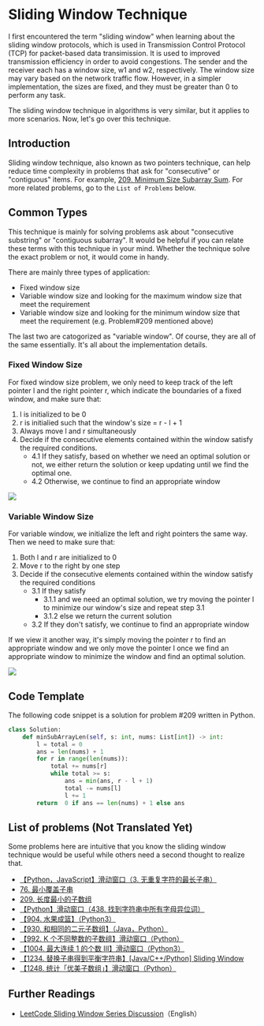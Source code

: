 # Sliding Window Technique

I first encountered the term "sliding window" when learning about the sliding window protocols, which is used in Transmission Control Protocol (TCP) for packet-based data transimission. It is used to improved transmission efficiency in order to avoid congestions. The sender and the receiver each has a window size, w1 and w2, respectively. The window size may vary based on the network traffic flow. However, in a simpler implementation, the sizes are fixed, and they must be greater than 0 to perform any task.

The sliding window technique in algorithms is very similar, but it applies to more scenarios. Now, let's go over this technique.

## Introduction

Sliding window technique, also known as two pointers technique, can help reduce time complexity in problems that ask for "consecutive" or "contiguous" items. For example, [209. Minimum Size Subarray Sum](https://leetcode-cn.com/problems/minimum-size-subarray-sum/solution/209-chang-du-zui-xiao-de-zi-shu-zu-hua-dong-chua-2/). For more related problems, go to the `List of Problems` below.

## Common Types

This technique is mainly for solving problems ask about "consecutive substring" or "contiguous subarray". It would be helpful if you can relate these terms with this technique in your mind. Whether the technique solve the exact problem or not, it would come in handy.

There are mainly three types of application:

- Fixed window size
- Variable window size and looking for the maximum window size that meet the requirement
- Variable window size and looking for the minimum window size that meet the requirement (e.g. Problem#209 mentioned above)

The last two are catogorized as "variable window". Of course, they are all of the same essentially. It's all about the implementation details.

### Fixed Window Size

For fixed window size problem, we only need to keep track of the left pointer l and the right pointer r, which indicate the boundaries of a fixed window, and make sure that:

1. l is initialized to be 0
2. r is initialied such that the window's size = r - l + 1
3. Always move l and r simultaneously
4. Decide if the consecutive elements contained within the window satisfy the required conditions.
   - 4.1 If they satisfy, based on whether we need an optimal solution or not, we either return the solution or keep updating until we find the optimal one.
   - 4.2 Otherwise, we continue to find an appropriate window

![](https://tva1.sinaimg.cn/large/007S8ZIlly1ghluhfr2c3j308z0d5aaa.jpg)

### Variable Window Size

For variable window, we initialize the left and right pointers the same way. Then we need to make sure that:

1. Both l and r are initialized to 0
2. Move r to the right by one step
3. Decide if the consecutive elements contained within the window satisfy the required conditions
    - 3.1 If they satisfy
        - 3.1.1 and we need an optimal solution, we try moving the pointer l to minimize our window's size and repeat step 3.1
        - 3.1.2 else we return the current solution
   - 3.2 If they don't satisfy, we continue to find an appropriate window

If we view it another way, it's simply moving the pointer r to find an appropriate window and we only move the pointer l once we find an appropriate window to minimize the window and find an optimal solution.

![](https://tva1.sinaimg.cn/large/007S8ZIlly1ghluhlt7wwj30d90d50t5.jpg)

## Code Template

The following code snippet is a solution for problem #209 written in Python.

```python
class Solution:
    def minSubArrayLen(self, s: int, nums: List[int]) -> int:
        l = total = 0
        ans = len(nums) + 1
        for r in range(len(nums)):
            total += nums[r]
            while total >= s:
                ans = min(ans, r - l + 1)
                total -= nums[l]
                l += 1
        return  0 if ans == len(nums) + 1 else ans
```

## List of problems (Not Translated Yet)

Some problems here are intuitive that you know the sliding window technique would be useful while others need a second thought to realize that.

- [【Python，JavaScript】滑动窗口（3. 无重复字符的最长子串）](https://leetcode-cn.com/problems/longest-substring-without-repeating-characters/solution/pythonjavascript-hua-dong-chuang-kou-3-wu-zhong-fu/)
- [76. 最小覆盖子串](https://leetcode-cn.com/problems/minimum-window-substring/solution/python-hua-dong-chuang-kou-76-zui-xiao-fu-gai-zi-c/)
- [209. 长度最小的子数组](https://leetcode-cn.com/problems/minimum-size-subarray-sum/solution/209-chang-du-zui-xiao-de-zi-shu-zu-hua-dong-chua-2/)
- [【Python】滑动窗口（438. 找到字符串中所有字母异位词）](https://leetcode-cn.com/problems/find-all-anagrams-in-a-string/solution/python-hua-dong-chuang-kou-438-zhao-dao-zi-fu-chua/)
- [【904. 水果成篮】（Python3）](https://leetcode-cn.com/problems/fruit-into-baskets/solution/904-shui-guo-cheng-lan-python3-by-fe-lucifer/)
- [【930. 和相同的二元子数组】（Java，Python）](https://leetcode-cn.com/problems/binary-subarrays-with-sum/solution/930-he-xiang-tong-de-er-yuan-zi-shu-zu-javapython-/)
- [【992. K 个不同整数的子数组】滑动窗口（Python）](https://leetcode-cn.com/problems/subarrays-with-k-different-integers/solution/992-k-ge-bu-tong-zheng-shu-de-zi-shu-zu-hua-dong-c/)
- [【1004. 最大连续 1 的个数 III】滑动窗口（Python3）](https://leetcode-cn.com/problems/max-consecutive-ones-iii/solution/1004-zui-da-lian-xu-1de-ge-shu-iii-hua-dong-chuang/)
- [【1234. 替换子串得到平衡字符串】[Java/C++/Python] Sliding Window](https://leetcode.com/problems/replace-the-substring-for-balanced-string/discuss/408978/javacpython-sliding-window/367697)
- [【1248. 统计「优美子数组」】滑动窗口（Python）](https://leetcode-cn.com/problems/count-number-of-nice-subarrays/solution/1248-tong-ji-you-mei-zi-shu-zu-hua-dong-chuang-kou/)

## Further Readings

- [LeetCode Sliding Window Series Discussion](https://leetcode.com/problems/binary-subarrays-with-sum/discuss/186683/)（English）
